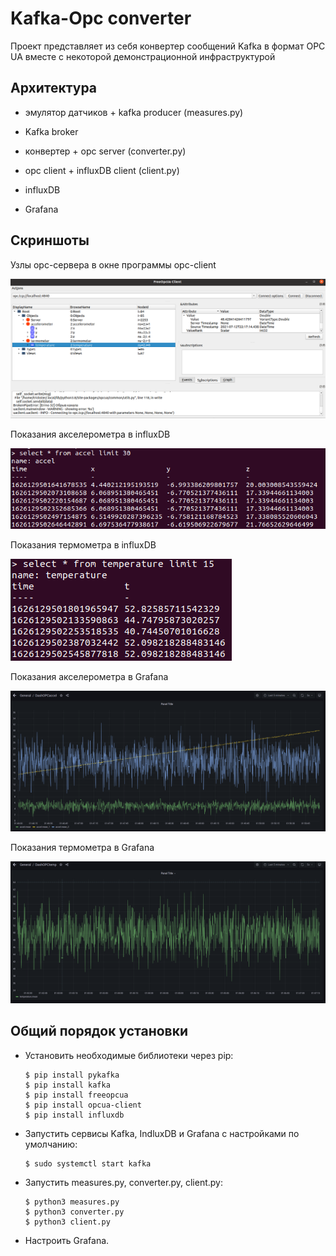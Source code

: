 # Kafka-Opc converter

Проект представляет из себя конвертер сообщений Kafka в формат OPC UA вместе с некоторой демонстрационной инфраструктурой

## Архитектура

- эмулятор датчиков + kafka producer (measures.py)

- Kafka broker

- конвертер + opc server (converter.py)

- opc client + influxDB client (client.py)

- influxDB

- Grafana

  
## Скриншоты

Узлы opc-сервера в окне программы opc-client

![](screens/screen1.png)

Показания акселерометра в influxDB

![](screens/screen2.png)

Показания термометра в influxDB

![](screens/screen3.png)

Показания акселерометра в Grafana

![](screens/screen4.png)

Показания термометра в Grafana

![](screens/screen5.png)

## Общий порядок установки

- Установить необходимые библиотеки через pip:
  ```
  $ pip install pykafka
  $ pip install kafka
  $ pip install freeopcua
  $ pip install opcua-client
  $ pip install influxdb
  ```
- Запустить сервисы Kafka, IndluxDB и Grafana с настройками по умолчанию:
  ```
  $ sudo systemctl start kafka
  ```
- Запустить measures.py, converter.py, client.py:
  ```
  $ python3 measures.py
  $ python3 converter.py
  $ python3 client.py
  ```
- Настроить Grafana.
